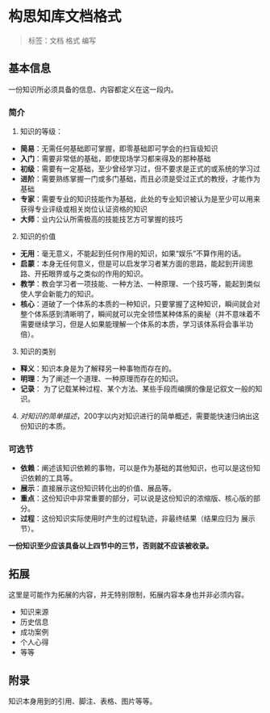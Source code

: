 # 构思知库文档格式

>标签：文档 格式 编写

## 基本信息
一份知识所必须具备的信息、内容都定义在这一段内。
### 简介
1. 知识的等级：
 - **简易**：无需任何基础即可掌握，即零基础即可学会的扫盲级知识
 - **入门**：需要非常低的基础，即使现场学习都来得及的那种基础
 - **初级**：需要有一定基础，至少曾经学习过，但不要求是正式的或系统的学习过
 - **进阶**：需要熟练掌握一门或多门基础，而且必须是受过正式的教授，才能作为基础
 - **专家**：需要专业的知识技能作为基础，此处的专业知识被认为是至少可以用来获得专业评级或相关岗位认证资格的知识
 - **大师**：业内公认所需极高的技能技艺方可掌握的技巧
2. 知识的价值
- **无用**：毫无意义，不能起到任何作用的知识，如果“娱乐”不算作用的话。
- **启蒙**：本身无任何意义，但是可以启发学习者某方面的思路，能起到开阔思路、开拓眼界或与之类似的作用的知识。
- **教学**：教会学习者一项技能、一种方法、一种原理、一个技巧等，能起到类似使人学会新能力的知识。
- **核心**：道破了一个体系的本质的一种知识，只要掌握了这种知识，瞬间就会对整个体系感到清晰明了，瞬间就可以完全领悟某种体系的奥秘（并不意味着不需要继续学习，但是人如果能理解一个体系的本质，学习该体系将会事半功倍）。
3. 知识的类别
- **释义**：知识本身是为了解释另一种事物而存在的。
- **明理**：为了阐述一个道理、一种原理而存在的知识。
- **记录**： 为了记载某种过程、某个方法、某些手段而编撰的像是记叙文一般的知识。
4. *对知识的简单描述*，200字以内对知识进行的简单概述，需要能快速归纳出这份知识的本质。

### 可选节
- **依赖**：阐述该知识依赖的事物，可以是作为基础的其他知识，也可以是这份知识依赖的工具等。
- **展示**：直接展示这份知识转化出的价值、展品等。
- **重点**：这份知识中非常重要的部分，可以说是这份知识的浓缩版、核心版的部分。
- **过程**：这份知识实际使用时产生的过程轨迹，非最终结果（结果应归为 展示 节）。

**一份知识至少应该具备以上四节中的三节，否则就不应该被收录。**

## 拓展
这里是可能作为拓展的内容，并无特别限制，拓展内容本身也并非必须内容。
- 知识来源
- 历史信息
- 成功案例
- 个人心得
- 等等
## 附录
知识本身用到的引用、脚注、表格、图片等等。